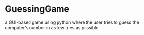# GuessingGame
a GUI-based game using python where the user tries to guess the computer's number in as few tries as possible

